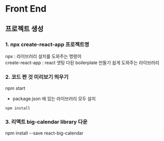 # Front End

## 프로젝트 생성
### 1. npx create-react-app 프로젝트명    
npx : 라이브러리 설치를 도와주는 명령어    
create-react-app : react 셋팅 다된 boilerplate 만들기 쉽게 도와주는 라이브러리

### 2. 코드 짠 것 미리보기 띄우기   
npm start

- package.json 에 있는 라이브러리 모두 설치
```
npm install
```
### 3. 리액트 big-calendar library 다운     
npm install --save react-big-calendar
